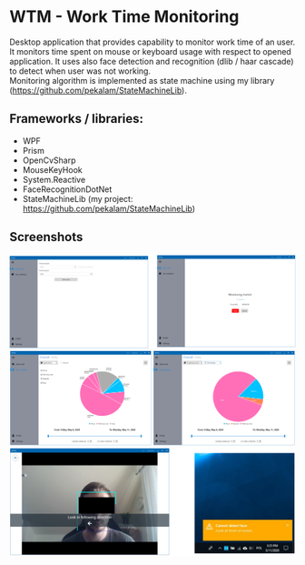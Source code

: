 # WTM - Work Time Monitoring

Desktop application that provides capability to monitor work time of an user. It monitors time spent on mouse or keyboard usage with respect to opened application. It uses also face detection and recognition (dlib / haar cascade) to detect when user was not working. \
Monitoring algorithm is implemented as state machine using my library (https://github.com/pekalam/StateMachineLib).
## Frameworks / libraries:
- WPF
- Prism
- OpenCvSharp
- MouseKeyHook
- System.Reactive
- FaceRecognitionDotNet
- StateMachineLib (my project: https://github.com/pekalam/StateMachineLib)

## Screenshots

![screen1](gh_images/wtm_screen1.PNG)
![screen1](gh_images/wtm_screen2.PNG)
![screen1](gh_images/wtm_screen3.PNG)
